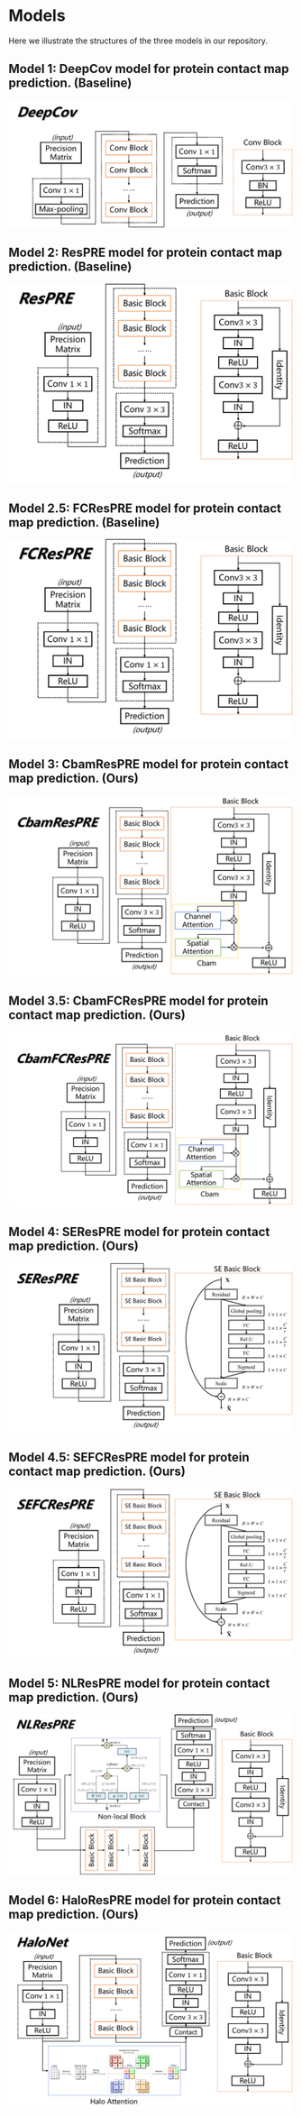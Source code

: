 # Models
Here we illustrate the structures of the three models in our repository.

## Model 1: DeepCov model for protein contact map prediction. (Baseline)

![](../imgs/deepcov.png)

## Model 2: ResPRE model for protein contact map prediction. (Baseline)


![](../imgs/respre.png)

## Model 2.5: FCResPRE model for protein contact map prediction. (Baseline)


![](../imgs/fcrespre.png)

## Model 3: CbamResPRE model for protein contact map prediction. (Ours)

![](../imgs/cbamrespre.png)

## Model 3.5: CbamFCResPRE model for protein contact map prediction. (Ours)

![](../imgs/cbamfcrespre.png)

## Model 4: SEResPRE model for protein contact map prediction. (Ours)

![](../imgs/serespre.png)

## Model 4.5: SEFCResPRE model for protein contact map prediction. (Ours)

![](../imgs/sefcrespre.png)

## Model 5: NLResPRE model for protein contact map prediction. (Ours)

![](../imgs/nlrespre.png)

## Model 6: HaloResPRE model for protein contact map prediction. (Ours)

![](../imgs/halonet.png)
